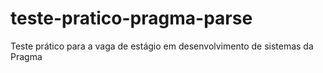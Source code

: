 # teste-pratico-pragma-parse
Teste prático para a vaga de estágio em desenvolvimento de sistemas da Pragma
